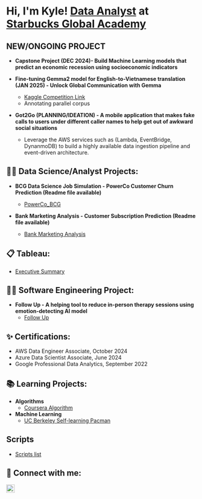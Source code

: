 <h1>Hi, I'm Kyle! <a href="https://www.linkedin.com/in/kiet-nguyen-2oo1/">Data Analyst</a> at <a href="https://www.starbucksglobalacademy.com/">Starbucks Global Academy</a></h1>

<h2>NEW/ONGOING PROJECT</h2>

- <b>Capstone Project (DEC 2024)- Build Machine Learning models that predict an economic recession using socioeconomic indicators</B>

- <b>Fine-tuning Gemma2 model for English-to-Vietnamese translation (JAN 2025) - Unlock Global Communication with Gemma</b>
  - [Kaggle Competition Link](https://www.kaggle.com/competitions/gemma-language-tuning)
  - Annotating parallel corpus

- <b>Got2Go (PLANNING/IDEATION) - A mobile application that makes fake calls to users under different caller names to help get out of awkward social situations</b>
  - Leverage the AWS services such as (Lambda, EventBridge, DynanmoDB) to build a highly available data ingestion pipeline and event-driven architecture.

<h2>👨‍🏫 Data Science/Analyst Projects:</h2>

- <b>BCG Data Science Job Simulation - PowerCo Customer Churn Prediction (Readme file available)</b>
  - [PowerCo_BCG](https://github.com/KietKat/PowerCo_BCG/)

- <b>Bank Marketing Analysis - Customer Subscription Prediction (Readme file available)</b>
  - [Bank Marketing Analysis](https://github.com/KietKat/Bank_Marketing/)

<h2>📋 Tableau: </h2>

- [Executive Summary](https://public.tableau.com/app/profile/kiet.nguyen7930/viz/Executive_Summary_17179763644170/MonthlyExecutiveSummary)

<h2>👨‍💻 Software Engineering Project: </h2>

- <b>Follow Up - A helping tool to reduce in-person therapy sessions using emotion-detecting AI model</b>
  -  [Follow Up](https://devpost.com/software/f-upp)

<h2>✨ Certifications: </h2>

- AWS Data Engineer Associate, October 2024
- Azure Data Scientist Associate, June 2024
- Google Professional Data Analytics, September 2022

<h2>📚 Learning Projects: </h2>

- <b>Algorithms</b>
  - [Coursera Algorithm](https://github.com/KietKat/Coursera-Algorithm)
- <b>Machine Learning</b>
  - [UC Berkeley Self-learning Pacman](https://github.com/KietKat/Pacman-AI)

<h2> Scripts </h2>

- [Scripts list](https://github.com/KietKat/Scripts)  

<h2> 🤳 Connect with me:</h2>

[<img align="left" alt="LinkedIn" width="22px" src="https://cdn.jsdelivr.net/npm/simple-icons@v3/icons/linkedin.svg" />][Linkedin]

[Linkedin]: https://www.linkedin.com/in/kiet-nguyen-2oo1/

<!--
[<img align="left" alt="JYouTube" width="22px" src="https://cdn.jsdelivr.net/npm/simple-icons@v3/icons/youtube.svg" />][youtube]
[<img align="left" alt="Twitter" width="22px" src="https://cdn.jsdelivr.net/npm/simple-icons@v3/icons/twitter.svg" />][twitter]
[<img align="left" alt="Instagram" width="22px" src="https://cdn.jsdelivr.net/npm/simple-icons@v3/icons/instagram.svg" />][instagram]
**joshmadakor1/joshmadakor1** is a ✨ _special_ ✨ repository because its `README.md` (this file) appears on your GitHub profile.

Here are some ideas to get you started:

- 🔭 I’m currently working on ...
- 🌱 I’m currently learning ...
- 👯 I’m looking to collaborate on ...
- 🤔 I’m looking for help with ...
- 💬 Ask me about ...
- 📫 How to reach me: ...
- 😄 Pronouns: ...
- ⚡ Fun fact: ...
-->
